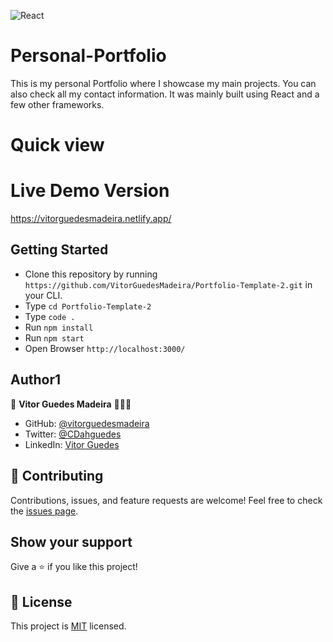 
![React](https://img.shields.io/badge/react-%2320232a.svg?style=for-the-badge&logo=react&logoColor=%2361DAFB)
# Personal-Portfolio 

This is my personal Portfolio where I showcase my main projects. You can also check all my contact information. It was mainly built using React and a few other frameworks.

# Quick view



# Live Demo Version

https://vitorguedesmadeira.netlify.app/

## Getting Started

- Clone this repository by running `https://github.com/VitorGuedesMadeira/Portfolio-Template-2.git` in your CLI.
- Type `cd Portfolio-Template-2`
- Type `code .`
- Run `npm install`
- Run `npm start`
- Open Browser `http://localhost:3000/`

## Author1

👤 **Vitor Guedes Madeira** 🧑🏻‍💻
- GitHub: [@vitorguedesmadeira](https://github.com/VitorGuedesMadeira)
- Twitter: [@CDahguedes](https://twitter.com/CDahguedes)
- LinkedIn: [Vitor Guedes](https://www.linkedin.com/in/vitor-guedes-madeira/)

## 🤝 Contributing

Contributions, issues, and feature requests are welcome!
Feel free to check the [issues page](https://github.com/VitorGuedesMadeira/Portfolio-Template-2/issues).

## Show your support

Give a ⭐️ if you like this project!

## 📝 License

This project is [MIT](./MIT.md) licensed.
